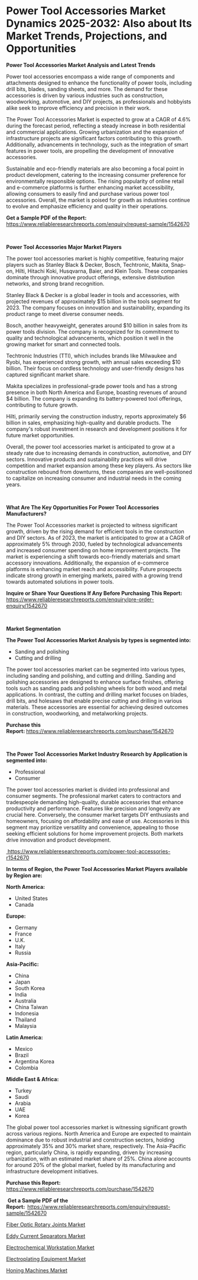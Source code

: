 <p><h1>Power Tool Accessories Market Dynamics 2025-2032: Also about Its Market Trends, Projections, and Opportunities</h1></p><p><strong>Power Tool Accessories Market Analysis and Latest Trends</strong></p>
<p><p>Power tool accessories encompass a wide range of components and attachments designed to enhance the functionality of power tools, including drill bits, blades, sanding sheets, and more. The demand for these accessories is driven by various industries such as construction, woodworking, automotive, and DIY projects, as professionals and hobbyists alike seek to improve efficiency and precision in their work.</p><p>The Power Tool Accessories Market is expected to grow at a CAGR of 4.6% during the forecast period, reflecting a steady increase in both residential and commercial applications. Growing urbanization and the expansion of infrastructure projects are significant factors contributing to this growth. Additionally, advancements in technology, such as the integration of smart features in power tools, are propelling the development of innovative accessories.</p><p>Sustainable and eco-friendly materials are also becoming a focal point in product development, catering to the increasing consumer preference for environmentally responsible options. The rising popularity of online retail and e-commerce platforms is further enhancing market accessibility, allowing consumers to easily find and purchase various power tool accessories. Overall, the market is poised for growth as industries continue to evolve and emphasize efficiency and quality in their operations.</p></p>
<p><strong>Get a Sample PDF of the Report:&nbsp;</strong> <a href="https://www.reliableresearchreports.com/enquiry/request-sample/1542670?utm_campaign=28&utm_medium=2&utm_source=Github&utm_content=ia&utm_term=17022025&utm_id=power-tool-accessories">https://www.reliableresearchreports.com/enquiry/request-sample/1542670</a></p>
<p>&nbsp;</p>
<p><strong>Power Tool Accessories Major Market Players</strong></p>
<p><p>The power tool accessories market is highly competitive, featuring major players such as Stanley Black & Decker, Bosch, Techtronic, Makita, Snap-on, Hilti, Hitachi Koki, Husqvarna, Baier, and Klein Tools. These companies dominate through innovative product offerings, extensive distribution networks, and strong brand recognition.</p><p>Stanley Black & Decker is a global leader in tools and accessories, with projected revenues of approximately $15 billion in the tools segment for 2023. The company focuses on innovation and sustainability, expanding its product range to meet diverse consumer needs. </p><p>Bosch, another heavyweight, generates around $10 billion in sales from its power tools division. The company is recognized for its commitment to quality and technological advancements, which position it well in the growing market for smart and connected tools.</p><p>Techtronic Industries (TTI), which includes brands like Milwaukee and Ryobi, has experienced strong growth, with annual sales exceeding $10 billion. Their focus on cordless technology and user-friendly designs has captured significant market share.</p><p>Makita specializes in professional-grade power tools and has a strong presence in both North America and Europe, boasting revenues of around $4 billion. The company is expanding its battery-powered tool offerings, contributing to future growth.</p><p>Hilti, primarily serving the construction industry, reports approximately $6 billion in sales, emphasizing high-quality and durable products. The company's robust investment in research and development positions it for future market opportunities.</p><p>Overall, the power tool accessories market is anticipated to grow at a steady rate due to increasing demands in construction, automotive, and DIY sectors. Innovative products and sustainability practices will drive competition and market expansion among these key players. As sectors like construction rebound from downturns, these companies are well-positioned to capitalize on increasing consumer and industrial needs in the coming years.</p></p>
<p>&nbsp;</p>
<p><strong>What Are The Key Opportunities For Power Tool Accessories Manufacturers?</strong></p>
<p><p>The Power Tool Accessories market is projected to witness significant growth, driven by the rising demand for efficient tools in the construction and DIY sectors. As of 2023, the market is anticipated to grow at a CAGR of approximately 5% through 2030, fueled by technological advancements and increased consumer spending on home improvement projects. The market is experiencing a shift towards eco-friendly materials and smart accessory innovations. Additionally, the expansion of e-commerce platforms is enhancing market reach and accessibility. Future prospects indicate strong growth in emerging markets, paired with a growing trend towards automated solutions in power tools.</p></p>
<p><strong>Inquire or Share Your Questions If Any Before Purchasing This Report:</strong> <a href="https://www.reliableresearchreports.com/enquiry/pre-order-enquiry/1542670?utm_campaign=28&utm_medium=2&utm_source=Github&utm_content=ia&utm_term=17022025&utm_id=power-tool-accessories">https://www.reliableresearchreports.com/enquiry/pre-order-enquiry/1542670</a></p>
<p>&nbsp;</p>
<p><strong>Market Segmentation</strong></p>
<p><strong>The Power Tool Accessories Market Analysis by types is segmented into:</strong></p>
<p><ul><li>Sanding and polishing</li><li>Cutting and drilling</li></ul></p>
<p><p>The power tool accessories market can be segmented into various types, including sanding and polishing, and cutting and drilling. Sanding and polishing accessories are designed to enhance surface finishes, offering tools such as sanding pads and polishing wheels for both wood and metal applications. In contrast, the cutting and drilling market focuses on blades, drill bits, and holesaws that enable precise cutting and drilling in various materials. These accessories are essential for achieving desired outcomes in construction, woodworking, and metalworking projects.</p></p>
<p><strong>Purchase this Report:&nbsp;</strong><a href="https://www.reliableresearchreports.com/purchase/1542670?utm_campaign=28&utm_medium=2&utm_source=Github&utm_content=ia&utm_term=17022025&utm_id=power-tool-accessories">https://www.reliableresearchreports.com/purchase/1542670</a></p>
<p>&nbsp;</p>
<p><strong>The Power Tool Accessories Market Industry Research by Application is segmented into:</strong></p>
<p><ul><li>Professional</li><li>Consumer</li></ul></p>
<p><p>The power tool accessories market is divided into professional and consumer segments. The professional market caters to contractors and tradespeople demanding high-quality, durable accessories that enhance productivity and performance. Features like precision and longevity are crucial here. Conversely, the consumer market targets DIY enthusiasts and homeowners, focusing on affordability and ease of use. Accessories in this segment may prioritize versatility and convenience, appealing to those seeking efficient solutions for home improvement projects. Both markets drive innovation and product development.</p></p>
<p><a href="https://www.reliableresearchreports.com/power-tool-accessories-r1542670?utm_campaign=28&utm_medium=2&utm_source=Github&utm_content=ia&utm_term=17022025&utm_id=power-tool-accessories">&nbsp;https://www.reliableresearchreports.com/power-tool-accessories-r1542670</a></p>
<p><strong>In terms of Region, the Power Tool Accessories Market Players available by Region are:</strong></p>
<p>
    <p> <strong> North America: </strong>
        <ul>
            <li>United States</li>
            <li>Canada</li>
        </ul>
        </p> 
    <p> <strong> Europe: </strong>
        <ul>
            <li>Germany</li>
            <li>France</li>
            <li>U.K.</li>
            <li>Italy</li>
            <li>Russia</li>
        </ul>
        </p> 
    <p> <strong> Asia-Pacific: </strong>
        <ul>
            <li>China</li>
            <li>Japan</li>
            <li>South Korea</li>
            <li>India</li>
            <li>Australia</li>
            <li>China Taiwan</li>
            <li>Indonesia</li>
            <li>Thailand</li>
            <li>Malaysia</li>
        </ul>
        </p> 
    <p> <strong> Latin America: </strong>
        <ul>
            <li>Mexico</li>
            <li>Brazil</li>
            <li>Argentina Korea</li>
            <li>Colombia</li>
        </ul>
        </p> 
    <p> <strong> Middle East & Africa: </strong>
        <ul>
            <li>Turkey</li>
            <li>Saudi</li>
            <li>Arabia</li>
            <li>UAE</li>
            <li>Korea</li>
        </ul>
    </p>
    </p>
<p><p>The global power tool accessories market is witnessing significant growth across various regions. North America and Europe are expected to maintain dominance due to robust industrial and construction sectors, holding approximately 35% and 30% market share, respectively. The Asia-Pacific region, particularly China, is rapidly expanding, driven by increasing urbanization, with an estimated market share of 25%. China alone accounts for around 20% of the global market, fueled by its manufacturing and infrastructure development initiatives.</p></p>
<p><strong>Purchase this Report: </strong><a href="https://www.reliableresearchreports.com/purchase/1542670?utm_campaign=28&utm_medium=2&utm_source=Github&utm_content=ia&utm_term=17022025&utm_id=power-tool-accessories">https://www.reliableresearchreports.com/purchase/1542670</a></p>
<p>&nbsp;<strong>Get a Sample PDF of the Report:&nbsp;&nbsp;</strong><a href="https://www.reliableresearchreports.com/enquiry/request-sample/1542670?utm_campaign=28&utm_medium=2&utm_source=Github&utm_content=ia&utm_term=17022025&utm_id=power-tool-accessories">https://www.reliableresearchreports.com/enquiry/request-sample/1542670</a></p>
<p><strong></strong></p>
<p><p><a href="https://github.com/rileymgdorcas/Market-Research-Report-List-1/blob/main/fiber-optic-rotary-joints-market.md?utm_campaign=28&utm_medium=2&utm_source=Github&utm_content=ia&utm_term=17022025&utm_id=power-tool-accessories">Fiber Optic Rotary Joints Market</a></p><p><a href="https://github.com/ajatawlasta/Market-Research-Report-List-1/blob/main/eddy-current-separators-market.md?utm_campaign=28&utm_medium=2&utm_source=Github&utm_content=ia&utm_term=17022025&utm_id=power-tool-accessories">Eddy Current Separators Market</a></p><p><a href="https://github.com/semiensamuel72378/Market-Research-Report-List-1/blob/main/electrochemical-workstation-market.md?utm_campaign=28&utm_medium=2&utm_source=Github&utm_content=ia&utm_term=17022025&utm_id=power-tool-accessories">Electrochemical Workstation Market</a></p><p><a href="https://github.com/lehumiston1971679/Market-Research-Report-List-1/blob/main/electroplating-equipment-market.md?utm_campaign=28&utm_medium=2&utm_source=Github&utm_content=ia&utm_term=17022025&utm_id=power-tool-accessories">Electroplating Equipment Market</a></p><p><a href="https://github.com/benhaeneye/Market-Research-Report-List-1/blob/main/honing-machines-market.md?utm_campaign=28&utm_medium=2&utm_source=Github&utm_content=ia&utm_term=17022025&utm_id=power-tool-accessories">Honing Machines Market</a></p></p>